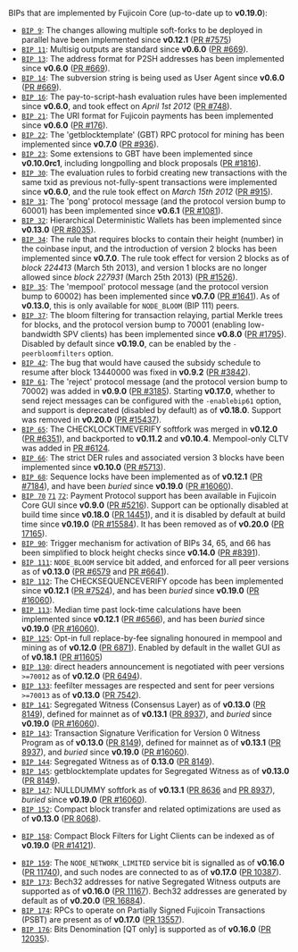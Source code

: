 BIPs that are implemented by Fujicoin Core (up-to-date up to **v0.19.0**):

* [`BIP 9`](https://github.com/fujicoin/bips/blob/master/bip-0009.mediawiki): The changes allowing multiple soft-forks to be deployed in parallel have been implemented since **v0.12.1**  ([PR #7575](https://github.com/fujicoin/fujicoin/pull/7575))
* [`BIP 11`](https://github.com/fujicoin/bips/blob/master/bip-0011.mediawiki): Multisig outputs are standard since **v0.6.0** ([PR #669](https://github.com/fujicoin/fujicoin/pull/669)).
* [`BIP 13`](https://github.com/fujicoin/bips/blob/master/bip-0013.mediawiki): The address format for P2SH addresses has been implemented since **v0.6.0** ([PR #669](https://github.com/fujicoin/fujicoin/pull/669)).
* [`BIP 14`](https://github.com/fujicoin/bips/blob/master/bip-0014.mediawiki): The subversion string is being used as User Agent since **v0.6.0** ([PR #669](https://github.com/fujicoin/fujicoin/pull/669)).
* [`BIP 16`](https://github.com/fujicoin/bips/blob/master/bip-0016.mediawiki): The pay-to-script-hash evaluation rules have been implemented since **v0.6.0**, and took effect on *April 1st 2012* ([PR #748](https://github.com/fujicoin/fujicoin/pull/748)).
* [`BIP 21`](https://github.com/fujicoin/bips/blob/master/bip-0021.mediawiki): The URI format for Fujicoin payments has been implemented since **v0.6.0** ([PR #176](https://github.com/fujicoin/fujicoin/pull/176)).
* [`BIP 22`](https://github.com/fujicoin/bips/blob/master/bip-0022.mediawiki): The 'getblocktemplate' (GBT) RPC protocol for mining has been implemented since **v0.7.0** ([PR #936](https://github.com/fujicoin/fujicoin/pull/936)).
* [`BIP 23`](https://github.com/fujicoin/bips/blob/master/bip-0023.mediawiki): Some extensions to GBT have been implemented since **v0.10.0rc1**, including longpolling and block proposals ([PR #1816](https://github.com/fujicoin/fujicoin/pull/1816)).
* [`BIP 30`](https://github.com/fujicoin/bips/blob/master/bip-0030.mediawiki): The evaluation rules to forbid creating new transactions with the same txid as previous not-fully-spent transactions were implemented since **v0.6.0**, and the rule took effect on *March 15th 2012* ([PR #915](https://github.com/fujicoin/fujicoin/pull/915)).
* [`BIP 31`](https://github.com/fujicoin/bips/blob/master/bip-0031.mediawiki): The 'pong' protocol message (and the protocol version bump to 60001) has been implemented since **v0.6.1** ([PR #1081](https://github.com/fujicoin/fujicoin/pull/1081)).
* [`BIP 32`](https://github.com/fujicoin/bips/blob/master/bip-0032.mediawiki): Hierarchical Deterministic Wallets has been implemented since **v0.13.0** ([PR #8035](https://github.com/fujicoin/fujicoin/pull/8035)).
* [`BIP 34`](https://github.com/fujicoin/bips/blob/master/bip-0034.mediawiki): The rule that requires blocks to contain their height (number) in the coinbase input, and the introduction of version 2 blocks has been implemented since **v0.7.0**. The rule took effect for version 2 blocks as of *block 224413* (March 5th 2013), and version 1 blocks are no longer allowed since *block 227931* (March 25th 2013) ([PR #1526](https://github.com/fujicoin/fujicoin/pull/1526)).
* [`BIP 35`](https://github.com/fujicoin/bips/blob/master/bip-0035.mediawiki): The 'mempool' protocol message (and the protocol version bump to 60002) has been implemented since **v0.7.0** ([PR #1641](https://github.com/fujicoin/fujicoin/pull/1641)). As of **v0.13.0**, this is only available for `NODE_BLOOM` (BIP 111) peers.
* [`BIP 37`](https://github.com/fujicoin/bips/blob/master/bip-0037.mediawiki): The bloom filtering for transaction relaying, partial Merkle trees for blocks, and the protocol version bump to 70001 (enabling low-bandwidth SPV clients) has been implemented since **v0.8.0** ([PR #1795](https://github.com/fujicoin/fujicoin/pull/1795)). Disabled by default since **v0.19.0**, can be enabled by the `-peerbloomfilters` option.
* [`BIP 42`](https://github.com/fujicoin/bips/blob/master/bip-0042.mediawiki): The bug that would have caused the subsidy schedule to resume after block 13440000 was fixed in **v0.9.2** ([PR #3842](https://github.com/fujicoin/fujicoin/pull/3842)).
* [`BIP 61`](https://github.com/fujicoin/bips/blob/master/bip-0061.mediawiki): The 'reject' protocol message (and the protocol version bump to 70002) was added in **v0.9.0** ([PR #3185](https://github.com/fujicoin/fujicoin/pull/3185)). Starting **v0.17.0**, whether to send reject messages can be configured with the `-enablebip61` option, and support is deprecated (disabled by default) as of **v0.18.0**. Support was removed in **v0.20.0** ([PR #15437](https://github.com/fujicoin/fujicoin/pull/15437)).
* [`BIP 65`](https://github.com/fujicoin/bips/blob/master/bip-0065.mediawiki): The CHECKLOCKTIMEVERIFY softfork was merged in **v0.12.0** ([PR #6351](https://github.com/fujicoin/fujicoin/pull/6351)), and backported to **v0.11.2** and **v0.10.4**. Mempool-only CLTV was added in [PR #6124](https://github.com/fujicoin/fujicoin/pull/6124).
* [`BIP 66`](https://github.com/fujicoin/bips/blob/master/bip-0066.mediawiki): The strict DER rules and associated version 3 blocks have been implemented since **v0.10.0** ([PR #5713](https://github.com/fujicoin/fujicoin/pull/5713)).
* [`BIP 68`](https://github.com/fujicoin/bips/blob/master/bip-0068.mediawiki): Sequence locks have been implemented as of **v0.12.1**  ([PR #7184](https://github.com/fujicoin/fujicoin/pull/7184)), and have been *buried* since **v0.19.0** ([PR #16060](https://github.com/fujicoin/fujicoin/pull/16060)).
* [`BIP 70`](https://github.com/fujicoin/bips/blob/master/bip-0070.mediawiki) [`71`](https://github.com/fujicoin/bips/blob/master/bip-0071.mediawiki) [`72`](https://github.com/fujicoin/bips/blob/master/bip-0072.mediawiki):
  Payment Protocol support has been available in Fujicoin Core GUI since **v0.9.0** ([PR #5216](https://github.com/fujicoin/fujicoin/pull/5216)).
  Support can be optionally disabled at build time since **v0.18.0** ([PR 14451](https://github.com/fujicoin/fujicoin/pull/14451)),
  and it is disabled by default at build time since **v0.19.0** ([PR #15584](https://github.com/fujicoin/fujicoin/pull/15584)).
  It has been removed as of **v0.20.0** ([PR 17165](https://github.com/fujicoin/fujicoin/pull/17165)).
* [`BIP 90`](https://github.com/fujicoin/bips/blob/master/bip-0090.mediawiki): Trigger mechanism for activation of BIPs 34, 65, and 66 has been simplified to block height checks since **v0.14.0** ([PR #8391](https://github.com/fujicoin/fujicoin/pull/8391)).
* [`BIP 111`](https://github.com/fujicoin/bips/blob/master/bip-0111.mediawiki): `NODE_BLOOM` service bit added, and enforced for all peer versions as of **v0.13.0** ([PR #6579](https://github.com/fujicoin/fujicoin/pull/6579) and [PR #6641](https://github.com/fujicoin/fujicoin/pull/6641)).
* [`BIP 112`](https://github.com/fujicoin/bips/blob/master/bip-0112.mediawiki): The CHECKSEQUENCEVERIFY opcode has been implemented since **v0.12.1** ([PR #7524](https://github.com/fujicoin/fujicoin/pull/7524)), and has been *buried* since **v0.19.0** ([PR #16060](https://github.com/fujicoin/fujicoin/pull/16060)).
* [`BIP 113`](https://github.com/fujicoin/bips/blob/master/bip-0113.mediawiki): Median time past lock-time calculations have been implemented since **v0.12.1** ([PR #6566](https://github.com/fujicoin/fujicoin/pull/6566)), and has been *buried* since **v0.19.0** ([PR #16060](https://github.com/fujicoin/fujicoin/pull/16060)).
* [`BIP 125`](https://github.com/fujicoin/bips/blob/master/bip-0125.mediawiki): Opt-in full replace-by-fee signaling honoured in mempool and mining as of **v0.12.0** ([PR 6871](https://github.com/fujicoin/fujicoin/pull/6871)). Enabled by default in the wallet GUI as of **v0.18.1** ([PR #11605](https://github.com/fujicoin/fujicoin/pull/11605))
* [`BIP 130`](https://github.com/fujicoin/bips/blob/master/bip-0130.mediawiki): direct headers announcement is negotiated with peer versions `>=70012` as of **v0.12.0** ([PR 6494](https://github.com/fujicoin/fujicoin/pull/6494)).
* [`BIP 133`](https://github.com/fujicoin/bips/blob/master/bip-0133.mediawiki): feefilter messages are respected and sent for peer versions `>=70013` as of **v0.13.0** ([PR 7542](https://github.com/fujicoin/fujicoin/pull/7542)).
* [`BIP 141`](https://github.com/fujicoin/bips/blob/master/bip-0141.mediawiki): Segregated Witness (Consensus Layer) as of **v0.13.0** ([PR 8149](https://github.com/fujicoin/fujicoin/pull/8149)), defined for mainnet as of **v0.13.1** ([PR 8937](https://github.com/fujicoin/fujicoin/pull/8937)), and *buried* since **v0.19.0** ([PR #16060](https://github.com/fujicoin/fujicoin/pull/16060)).
* [`BIP 143`](https://github.com/fujicoin/bips/blob/master/bip-0143.mediawiki): Transaction Signature Verification for Version 0 Witness Program as of **v0.13.0** ([PR 8149](https://github.com/fujicoin/fujicoin/pull/8149)), defined for mainnet as of **v0.13.1** ([PR 8937](https://github.com/fujicoin/fujicoin/pull/8937)), and *buried* since **v0.19.0** ([PR #16060](https://github.com/fujicoin/fujicoin/pull/16060)).
* [`BIP 144`](https://github.com/fujicoin/bips/blob/master/bip-0144.mediawiki): Segregated Witness as of **0.13.0** ([PR 8149](https://github.com/fujicoin/fujicoin/pull/8149)).
* [`BIP 145`](https://github.com/fujicoin/bips/blob/master/bip-0145.mediawiki): getblocktemplate updates for Segregated Witness as of **v0.13.0** ([PR 8149](https://github.com/fujicoin/fujicoin/pull/8149)).
* [`BIP 147`](https://github.com/fujicoin/bips/blob/master/bip-0147.mediawiki): NULLDUMMY softfork as of **v0.13.1** ([PR 8636](https://github.com/fujicoin/fujicoin/pull/8636) and [PR 8937](https://github.com/fujicoin/fujicoin/pull/8937)), *buried* since **v0.19.0** ([PR #16060](https://github.com/fujicoin/fujicoin/pull/16060)).
* [`BIP 152`](https://github.com/fujicoin/bips/blob/master/bip-0152.mediawiki): Compact block transfer and related optimizations are used as of **v0.13.0** ([PR 8068](https://github.com/fujicoin/fujicoin/pull/8068)).
- [`BIP 158`](https://github.com/fujicoin/bips/blob/master/bip-0158.mediawiki): Compact Block Filters for Light Clients can be indexed as of **v0.19.0** ([PR #14121](https://github.com/fujicoin/fujicoin/pull/14121)).
* [`BIP 159`](https://github.com/fujicoin/bips/blob/master/bip-0159.mediawiki): The `NODE_NETWORK_LIMITED` service bit is signalled as of **v0.16.0** ([PR 11740](https://github.com/fujicoin/fujicoin/pull/11740)), and such nodes are connected to as of **v0.17.0** ([PR 10387](https://github.com/fujicoin/fujicoin/pull/10387)).
* [`BIP 173`](https://github.com/fujicoin/bips/blob/master/bip-0173.mediawiki): Bech32 addresses for native Segregated Witness outputs are supported as of **v0.16.0** ([PR 11167](https://github.com/fujicoin/fujicoin/pull/11167)). Bech32 addresses are generated by default as of **v0.20.0** ([PR 16884](https://github.com/fujicoin/fujicoin/pull/16884)).
* [`BIP 174`](https://github.com/fujicoin/bips/blob/master/bip-0174.mediawiki): RPCs to operate on Partially Signed Fujicoin Transactions (PSBT) are present as of **v0.17.0** ([PR 13557](https://github.com/fujicoin/fujicoin/pull/13557)).
* [`BIP 176`](https://github.com/fujicoin/bips/blob/master/bip-0176.mediawiki): Bits Denomination [QT only] is supported as of **v0.16.0** ([PR 12035](https://github.com/fujicoin/fujicoin/pull/12035)).
